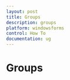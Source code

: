 ```yaml
---
layout: post
title: Groups
description: groups
platform: windowsforms
control: How To
documentation: ug
---
```


# Groups

